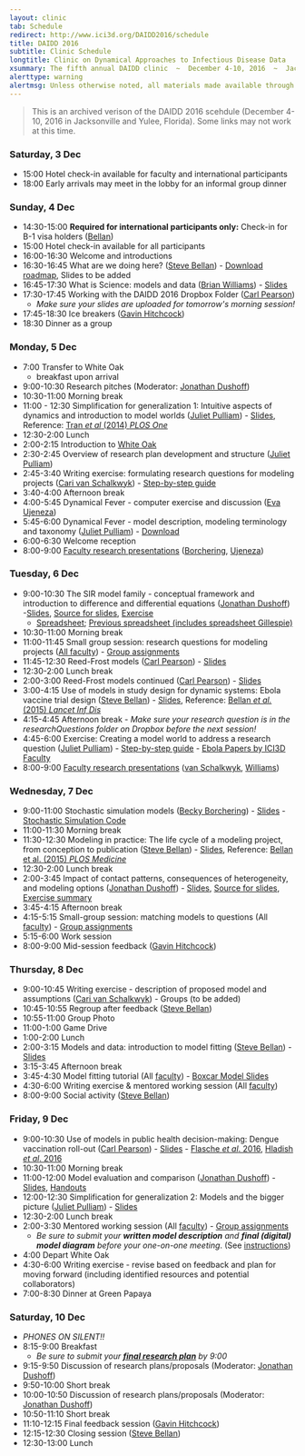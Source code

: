```yaml
---
layout: clinic
tab: Schedule
redirect: http://www.ici3d.org/DAIDD2016/schedule
title: DAIDD 2016
subtitle: Clinic Schedule
longtitle: Clinic on Dynamical Approaches to Infectious Disease Data
xsummary: The fifth annual DAIDD clinic  ~  December 4-10, 2016  ~  Jacksonville and Yulee, Florida
alerttype: warning
alertmsg: Unless otherwise noted, all materials made available through this website are licensed through a <a rel="license" href="http://creativecommons.org/licenses/by/4.0/">CC-BY International Lincense</a>. <a rel="license" href="../license.html">Click here for license details</a>.
---
```


> This is an archived verison of the DAIDD 2016 scehdule (December 4-10, 2016 in Jacksonville and Yulee, Florida). Some links may not work at this time.

### Saturday, 3 Dec
- 15:00 Hotel check-in available for faculty and international participants
- 18:00 Early arrivals may meet in the lobby for an informal group dinner

### Sunday, 4 Dec
-   14:30-15:00 **Required for international participants only:** Check-in for B-1 visa holders ([Bellan]({{site.absoluteurl}}/people/faculty/))
- 15:00 Hotel check-in available for all participants
- 16:00-16:30 Welcome and introductions
- 16:30-16:45 What are we doing here? ([Steve Bellan]({{site.absoluteurl}}/people/faculty/))  - [Download roadmap](../roadmap/DAIDD2016roadmap.pdf), Slides to be added
- 16:45-17:30 What is Science: models and data ([Brian Williams]({{site.absoluteurl}}/people/faculty/)) - [Slides](../Materials/Brian%20Williams%20What%20is%20Science.pdf)
- 17:30-17:45 Working with the DAIDD 2016 Dropbox Folder ([Carl Pearson]({{site.absoluteurl}}/people/faculty/))
    - _Make sure your slides are uploaded for tomorrow's morning session!_
- 17:45-18:30 Ice breakers ([Gavin Hitchcock]({{site.absoluteurl}}/people/staff/))
- 18:30 Dinner as a group

### Monday, 5 Dec
- 7:00 Transfer to White Oak
    - breakfast upon arrival
- 9:00-10:30 Research pitches (Moderator: [Jonathan Dushoff]({{site.absoluteurl}}/people/faculty/))
- 10:30-11:00 Morning break
- 11:00 - 12:30 Simplification for generalization 1: Intuitive aspects of dynamics and introduction to model worlds ([Juliet Pulliam]({{site.absoluteurl}}/people/faculty/)) - [Slides](../Materials/Pulliam_S4G1.pdf), Reference: [Tran _et al_ (2014) _PLOS One_](http://www.plosone.org/article/info%3Adoi%2F10.1371%2Fjournal.pone.0114479 "Tran et al 2014")
- 12:30-2:00 Lunch
- 2:00-2:15 Introduction to [White Oak](http://www.whiteoakwildlife.org/wop)
- 2:30-2:45 Overview of research plan development and structure ([Juliet Pulliam]({{site.absoluteurl}}/people/faculty/))
- 2:45-3:40 Writing exercise: formulating research questions for modeling projects ([Cari van Schalkwyk]({{site.absoluteurl}}/people/faculty/)) - [Step-by-step guide](../Materials/researchQuestions)
- 3:40-4:00 Afternoon break
- 4:00-5:45 Dynamical Fever - computer exercise and discussion ([Eva Ujeneza]({{site.absoluteurl}}/people/faculty/))
- 5:45-6:00 Dynamical Fever - model description, modeling terminology and taxonomy ([Juliet Pulliam]({{site.absoluteurl}}/people/faculty/)) - [Download](../Materials/modelTaxonomy)
- 6:00-6:30 Welcome reception
- 8:00-9:00 [Faculty research presentations](../Materials/researchPresentations) ([Borchering]({{site.absoluteurl}}/people/faculty/), [Ujeneza]({{site.absoluteurl}}/people/faculty/))

### Tuesday, 6 Dec

- 9:00-10:30 The SIR model family - conceptual framework and introduction to difference and differential equations ([Jonathan Dushoff]({{site.absoluteurl}}/people/faculty/)) -[Slides](https://github.com/dushoff/disease_model_talks/blob/master/git_push/family.draft.pdf), [Source for slides](https://github.com/dushoff/disease_model_talks), [Exercise](../Materials/SIRmodelFamily)
  - [Spreadsheet](http://tinyurl.com/SIR-DAIDD-2016); [Previous spreadsheet (includes spreadsheet Gillespie)](http://tinyurl.com/SIR-DAIDD-2015)
- 10:30-11:00 Morning break
- 11:00-11:45 Small group session: research questions for modeling projects ([All faculty]({{site.absoluteurl}}/people/faculty/)) - [Group assignments](https://www.dropbox.com/s/2e4xxxks5rxw9bb/groupAssignments.pdf?dl=1)
- 11:45-12:30 Reed-Frost models ([Carl Pearson]({{site.absoluteurl}}/people/faculty/)) - [Slides](../Materials/Pearon-ReedFrostModels.pdf)
- 12:30-2:00 Lunch break
- 2:00-3:00 Reed-Frost models continued ([Carl Pearson]({{site.absoluteurl}}/people/faculty/)) - [Slides](../Materials/Pearon-ReedFrostModels.pdf)
- 3:00-4:15 Use of models in study design for dynamic systems: Ebola vaccine trial design ([Steve Bellan]({{site.absoluteurl}}/people/faculty/)) - [Slides](../Materials/Bellan-ModelsInStudyDesign-Ebola.pdf), Reference:
  [Bellan _et al._ (2015) _Lancet Inf Dis_](http://bellanlab.publichealth.uga.edu/wp-content/uploads/2016/09/BellanEtAl-SLEbola-LancetID-2015.pdf)
- 4:15-4:45 Afternoon break - _Make sure your research question is in the researchQuestions folder on Dropbox before the next session!_
- 4:45-6:00 Exercise: Creating a model world to address a research question ([Juliet Pulliam]({{site.absoluteurl}}/people/faculty/)) - [Step-by-step guide](../Materials/modelWorld) - [Ebola Papers by ICI3D Faculty](http://ebola.ici3d.org)
- 8:00-9:00 [Faculty research presentations](../Materials/researchPresentations) ([van Schalkwyk]({{site.absoluteurl}}/people/faculty/), [Williams]({{site.absoluteurl}}/people/faculty/))

### Wednesday, 7 Dec
- 9:00-11:00 Stochastic simulation models ([Becky Borchering]({{site.absoluteurl}}/people/faculty/)) - [Slides](https://www.dropbox.com/s/678dx9io8fqnxyg/Borchering_stochastic_simulation_DAIDD2016.pdf?dl=1) - [Stochastic Simulation Code](https://github.com/ICI3D/RTutorials/raw/15f3f2d1c6b8d99c9762617c700e0e8bbf206482/spillover_introductions.R)
- 11:00-11:30 Morning break
- 11:30-12:30 Modeling in practice: The life cycle of a modeling project, from conception to publication ([Steve Bellan]({{site.absoluteurl}}/people/faculty/))  - [Slides](../Materials/Bellan-LifeCycleModelingProject-AcuteHIV.pdf), Reference: [Bellan et al. (2015) _PLOS Medicine_](http://journals.plos.org/plosmedicine/article?id=10.1371/journal.pmed.1001801)
- 12:30-2:00 Lunch break
- 2:00-3:45 Impact of contact patterns, consequences of heterogeneity, and modeling options ([Jonathan Dushoff]({{site.absoluteurl}}/people/faculty/)) - [Slides](https://github.com/dushoff/disease_model_talks/tree/master/git_push/heterogeneity.draft.pdf), [Source for slides](https://github.com/dushoff/disease_model_talks/), [Exercise summary](../Materials/heterogeneityTutorialSummary.pdf)
- 3:45-4:15 Afternoon break
- 4:15-5:15 Small-group session: matching models to questions (All [faculty]({{site.absoluteurl}}/people/faculty/)) - [Group assignments](https://www.dropbox.com/s/mkhbd5926vf186a/groupAssignments.pdf?dl=1)
- 5:15-6:00 Work session
- 8:00-9:00 Mid-session feedback ([Gavin Hitchcock]({{site.absoluteurl}}/people/staff/))

### Thursday, 8 Dec

- 9:00-10:45 Writing exercise - description of proposed model and assumptions ([Cari van Schalkwyk]({{site.absoluteurl}}/people/faculty/)) - Groups (to be added)
- 10:45-10:55 Regroup after feedback ([Steve Bellan]({{site.absoluteurl}}/people/faculty/))
- 10:55-11:00 Group Photo
- 11:00-1:00 Game Drive
- 1:00-2:00 Lunch
- 2:00-3:15 Models and data: introduction to model fitting  ([Steve Bellan]({{site.absoluteurl}}/people/faculty/)) - [Slides](../Materials/Bellan-ModelsData-IntrotoModelFitting.pdf)
- 3:15-3:45  Afternoon break
- 3:45-4:30 Model fitting tutorial (All [faculty]({{site.absoluteurl}}/people/faculty/)) - [Boxcar Model Slides](../Materials/boxcarModels.pdf)
- 4:30-6:00 Writing exercise & mentored working session (All [faculty]({{site.absoluteurl}}/people/faculty/))
- 8:00-9:00 Social activity ([Steve Bellan]({{site.absoluteurl}}/people/faculty/))

### Friday, 9 Dec

- 9:00-10:30 Use of models in public health decision-making: Dengue vaccination roll-out ([Carl Pearson]({{site.absoluteurl}}/people/faculty/)) - [Slides](https://docs.google.com/presentation/d/1JqrGCGnlZLgguxWxeyEEwOBbJYnQaglXbRrq2P_x2Nc/pub?start=false&loop=false&delayms=3000) - [Flasche _et al_. 2016](http://journals.plos.org/plosmedicine/article?id=10.1371/journal.pmed.1002181), [Hladish _et al_. 2016 ](http://journals.plos.org/plosntds/article?id=10.1371/journal.pntd.0004661)
- 10:30-11:00 Morning break
- 11:00-12:00 Model evaluation and comparison ([Jonathan Dushoff]({{site.absoluteurl}}/people/faculty/)) - [Slides](https://github.com/dushoff/statistics_talks/blob/master/git_push/evaluation.draft.pdf), [Handouts](https://github.com/dushoff/statistics_talks/blob/master/git_push/evaluation.handouts.pdf)
- 12:00-12:30 Simplification for generalization 2: Models and the bigger picture ([Juliet Pulliam]({{site.absoluteurl}}/people/faculty/)) - [Slides](../Materials/Pulliam_S4G2.pdf)
- 12:30-2:00 Lunch break
- 2:00-3:30 Mentored working session (All [faculty]({{site.absoluteurl}}/people/faculty/)) - [Group assignments](https://www.dropbox.com/s/si7qr82eew4eo3s/groupAssignments.pdf?dl=1)
    - _Be sure to submit your **written model description** and **final (digital) model diagram** before your one-on-one meeting_. (See [instructions](../Materials/instructions))
- 4:00 Depart White Oak
- 4:30-6:00 Writing exercise - revise based on feedback and plan for moving forward (including identified resources and potential collaborators)
- 7:00-8:30 Dinner at Green Papaya

### Saturday, 10 Dec

- _PHONES ON SILENT!!_
- 8:15-9:00 Breakfast
    - _Be sure to submit your [**final research plan**](../Materials/researchPlans) by 9:00_
- 9:15-9:50 Discussion of research plans/proposals (Moderator: [Jonathan Dushoff]({{site.absoluteurl}}/people/faculty/))
- 9:50-10:00 Short break
- 10:00-10:50 Discussion of research plans/proposals (Moderator: [Jonathan Dushoff]({{site.absoluteurl}}/people/faculty/))
- 10:50-11:10 Short break
- 11:10-12:15 Final feedback session ([Gavin Hitchcock]({{site.absoluteurl}}/people/staff/))
- 12:15-12:30 Closing session ([Steve Bellan]({{site.absoluteurl}}/people/faculty/))
- 12:30-13:00 Lunch
